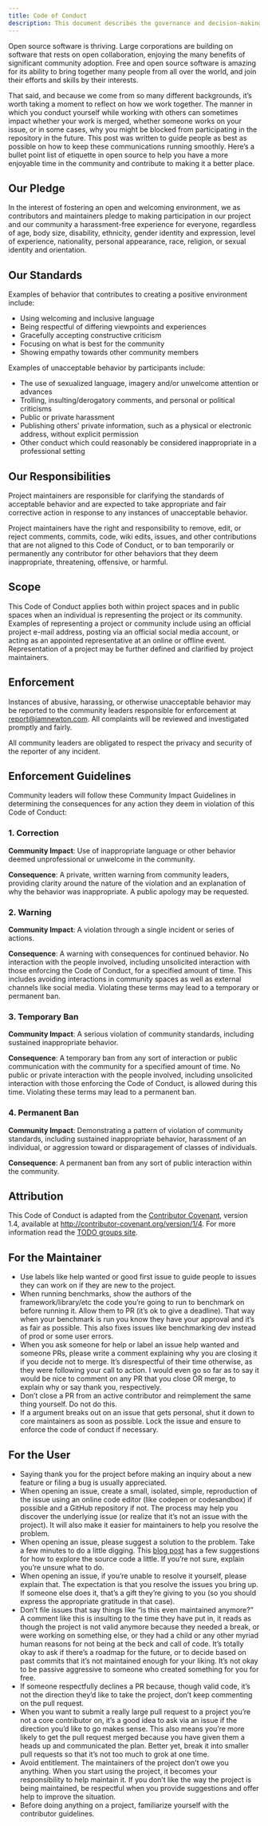 ```yaml
---
title: Code of Conduct
description: This document describes the governance and decision-making process for the @theholocron organization.
---
```


Open source software is thriving. Large corporations are building on software that rests on open collaboration, enjoying the many benefits of significant community adoption. Free and open source software is amazing for its ability to bring together many people from all over the world, and join their efforts and skills by their interests.

That said, and because we come from so many different backgrounds, it’s worth taking a moment to reflect on how we work together. The manner in which you conduct yourself while working with others can sometimes impact whether your work is merged, whether someone works on your issue, or in some cases, why you might be blocked from participating in the repository in the future. This post was written to guide people as best as possible on how to keep these communications running smoothly. Here’s a bullet point list of etiquette in open source to help you have a more enjoyable time in the community and contribute to making it a better place.

## Our Pledge

In the interest of fostering an open and welcoming environment, we as contributors and maintainers pledge to making participation in our project and our community a harassment-free experience for everyone, regardless of age, body size, disability, ethnicity, gender identity and expression, level of experience, nationality, personal appearance, race, religion, or sexual identity and orientation.

## Our Standards

Examples of behavior that contributes to creating a positive environment include:

-   Using welcoming and inclusive language
-   Being respectful of differing viewpoints and experiences
-   Gracefully accepting constructive criticism
-   Focusing on what is best for the community
-   Showing empathy towards other community members

Examples of unacceptable behavior by participants include:

-   The use of sexualized language, imagery and/or unwelcome attention or advances
-   Trolling, insulting/derogatory comments, and personal or political criticisms
-   Public or private harassment
-   Publishing others' private information, such as a physical or electronic address, without explicit permission
-   Other conduct which could reasonably be considered inappropriate in a professional setting

## Our Responsibilities

Project maintainers are responsible for clarifying the standards of acceptable behavior and are expected to take appropriate and fair corrective action in response to any instances of unacceptable behavior.

Project maintainers have the right and responsibility to remove, edit, or reject comments, commits, code, wiki edits, issues, and other contributions that are not aligned to this Code of Conduct, or to ban temporarily or permanently any contributor for other behaviors that they deem inappropriate, threatening, offensive, or harmful.

## Scope

This Code of Conduct applies both within project spaces and in public spaces when an individual is representing the project or its community. Examples of representing a project or community include using an official project e-mail address, posting via an official social media account, or acting as an appointed representative at an online or offline event. Representation of a project may be further defined and clarified by project maintainers.

## Enforcement

Instances of abusive, harassing, or otherwise unacceptable behavior may be reported to the community leaders responsible for enforcement at report@iamnewton.com. All complaints will be reviewed and investigated promptly and fairly.

All community leaders are obligated to respect the privacy and security of the reporter of any incident.

## Enforcement Guidelines

Community leaders will follow these Community Impact Guidelines in determining the consequences for any action they deem in violation of this Code of Conduct:

### 1. Correction

**Community Impact**: Use of inappropriate language or other behavior deemed unprofessional or unwelcome in the community.

**Consequence**: A private, written warning from community leaders, providing clarity around the nature of the violation and an explanation of why the behavior was inappropriate. A public apology may be requested.

### 2. Warning

**Community Impact**: A violation through a single incident or series of actions.

**Consequence**: A warning with consequences for continued behavior. No interaction with the people involved, including unsolicited interaction with those enforcing the Code of Conduct, for a specified amount of time. This includes avoiding interactions in community spaces as well as external channels like social media. Violating these terms may lead to a temporary or permanent ban.

### 3. Temporary Ban

**Community Impact**: A serious violation of community standards, including sustained inappropriate behavior.

**Consequence**: A temporary ban from any sort of interaction or public communication with the community for a specified amount of time. No public or private interaction with the people involved, including unsolicited interaction with those enforcing the Code of Conduct, is allowed during this time. Violating these terms may lead to a permanent ban.

### 4. Permanent Ban

**Community Impact**: Demonstrating a pattern of violation of community standards, including sustained inappropriate behavior, harassment of an individual, or aggression toward or disparagement of classes of individuals.

**Consequence**: A permanent ban from any sort of public interaction within the community.

## Attribution

This Code of Conduct is adapted from the [Contributor Covenant](http://contributor-covenant.org/), version 1.4, available at <http://contributor-covenant.org/version/1/4>. For more information read the [TODO groups site](http://todogroup.org/opencodeofconduct/).

## For the Maintainer

-   Use labels like help wanted or good first issue to guide people to issues they can work on if they are new to the project.
-   When running benchmarks, show the authors of the framework/library/etc the code you’re going to run to benchmark on before running it. Allow them to PR (it’s ok to give a deadline). That way when your benchmark is run you know they have your approval and it’s as fair as possible. This also fixes issues like benchmarking dev instead of prod or some user errors.
-   When you ask someone for help or label an issue help wanted and someone PRs, please write a comment explaining why you are closing it if you decide not to merge. It’s disrespectful of their time otherwise, as they were following your call to action. I would even go so far as to say it would be nice to comment on any PR that you close OR merge, to explain why or say thank you, respectively.
-   Don’t close a PR from an active contributor and reimplement the same thing yourself. Do not do this.
-   If a argument breaks out on an issue that gets personal, shut it down to core maintainers as soon as possible. Lock the issue and ensure to enforce the code of conduct if necessary.

## For the User

-   Saying thank you for the project before making an inquiry about a new feature or filing a bug is usually appreciated.
-   When opening an issue, create a small, isolated, simple, reproduction of the issue using an online code editor (like codepen or codesandbox) if possible and a GitHub repository if not. The process may help you discover the underlying issue (or realize that it’s not an issue with the project). It will also make it easier for maintainers to help you resolve the problem.
-   When opening an issue, please suggest a solution to the problem. Take a few minutes to do a little digging. This [blog post](https://blog.kentcdodds.com/what-open-source-project-should-i-contribute-to-7d50ecfe1cb4) has a few suggestions for how to explore the source code a little. If you’re not sure, explain you’re unsure what to do.
-   When opening an issue, if you’re unable to resolve it yourself, please explain that. The expectation is that you resolve the issues you bring up. If someone else does it, that’s a gift they’re giving to you (so you should express the appropriate gratitude in that case).
-   Don’t file issues that say things like “is this even maintained anymore?” A comment like this is insulting to the time they have put in, it reads as though the project is not valid anymore because they needed a break, or were working on something else, or they had a child or any other myriad human reasons for not being at the beck and call of code. It’s totally okay to ask if there’s a roadmap for the future, or to decide based on past commits that it’s not maintained enough for your liking. It’s not okay to be passive aggressive to someone who created something for you for free.
-   If someone respectfully declines a PR because, though valid code, it’s not the direction they’d like to take the project, don’t keep commenting on the pull request.
-   When you want to submit a really large pull request to a project you’re not a core contributor on, it’s a good idea to ask via an issue if the direction you’d like to go makes sense. This also means you’re more likely to get the pull request merged because you have given them a heads up and communicated the plan. Better yet, break it into smaller pull requests so that it’s not too much to grok at one time.
-   Avoid entitlement. The maintainers of the project don’t owe you anything. When you start using the project, it becomes your responsibility to help maintain it. If you don’t like the way the project is being maintained, be respectful when you provide suggestions and offer help to improve the situation.
-   Before doing anything on a project, familiarize yourself with the contributor guidelines.
